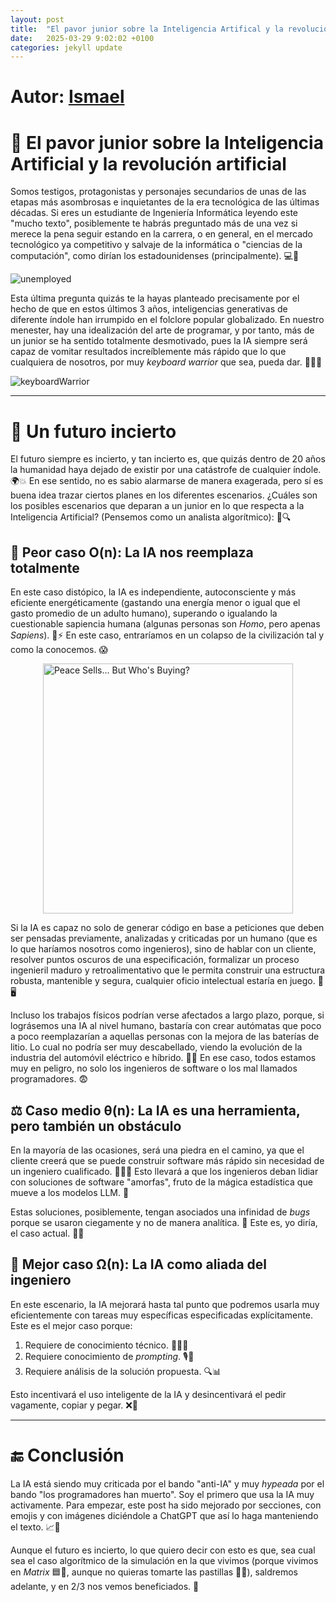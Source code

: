 ```yaml
---
layout: post
title:  "El pavor junior sobre la Inteligencia Artifical y la revolución artificial"
date:   2025-03-29 9:02:02 +0100
categories: jekyll update
---
```


# Autor: [Ismael]({{site.baseurl}}/members/Ismael)


# 🤖 El pavor junior sobre la Inteligencia Artificial y la revolución artificial

Somos testigos, protagonistas y personajes secundarios de unas de las etapas más asombrosas e inquietantes de la era tecnológica de las últimas décadas. Si eres un estudiante de Ingeniería Informática leyendo este "mucho texto", posiblemente te habrás preguntado más de una vez si merece la pena seguir estando en la carrera, o en general, en el mercado tecnológico ya competitivo y salvaje de la informática o "ciencias de la computación", como dirían los estadounidenses (principalmente). 💻🚀

<img src="{{ site.baseurl }}/images/unemployed.jpg" alt="unemployed" style="display: block; margin-left: auto; margin-right: auto;">


Esta última pregunta quizás te la hayas planteado precisamente por el hecho de que en estos últimos 3 años, inteligencias generativas de diferente índole han irrumpido en el folclore popular globalizado. En nuestro menester, hay una idealización del arte de programar, y por tanto, más de un junior se ha sentido totalmente desmotivado, pues la IA siempre será capaz de vomitar resultados increíblemente más rápido que lo que cualquiera de nosotros, por muy *keyboard warrior* que sea, pueda dar. 👾👨‍💻

<img src="{{ site.baseurl }}/images/keyboardWarrior.jpg" alt="keyboardWarrior" style="display: block; margin-left: auto; margin-right: auto;">

---

# 🔮 Un futuro incierto

El futuro siempre es incierto, y tan incierto es, que quizás dentro de 20 años la humanidad haya dejado de existir por una catástrofe de cualquier índole. 🌍💥 En ese sentido, no es sabio alarmarse de manera exagerada, pero sí es buena idea trazar ciertos planes en los diferentes escenarios. ¿Cuáles son los posibles escenarios que deparan a un junior en lo que respecta a la Inteligencia Artificial? (Pensemos como un analista algorítmico): 🤔🔍


## 🚨 Peor caso O(n): La IA nos reemplaza totalmente

En este caso distópico, la IA es independiente, autoconsciente y más eficiente energéticamente (gastando una energía menor o igual que el gasto promedio de un adulto humano), superando o igualando la cuestionable sapiencia humana (algunas personas son *Homo*, pero apenas *Sapiens*). 🧠⚡️ En este caso, entraríamos en un colapso de la civilización tal y como la conocemos. 😱

<img src="{{ site.baseurl }}/images/peaceSellsButWhosBuying.jpg" alt="Peace Sells... But Who's Buying?" style="display: block; margin-left: auto; margin-right: auto;" width=400px>

Si la IA es capaz no solo de generar código en base a peticiones que deben ser pensadas previamente, analizadas y criticadas por un humano (que es lo que haríamos nosotros como ingenieros), sino de hablar con un cliente, resolver puntos oscuros de una especificación, formalizar un proceso ingenieril maduro y retroalimentativo que le permita construir una estructura robusta, mantenible y segura, cualquier oficio intelectual estaría en juego. 🎯🖥️

Incluso los trabajos físicos podrían verse afectados a largo plazo, porque, si lográsemos una IA al nivel humano, bastaría con crear autómatas que poco a poco reemplazarían a aquellas personas con la mejora de las baterías de litio. Lo cual no podría ser muy descabellado, viendo la evolución de la industria del automóvil eléctrico e híbrido. 🚗🔋 En ese caso, todos estamos muy en peligro, no solo los ingenieros de software o los mal llamados programadores. 😨


## ⚖️ Caso medio θ(n): La IA es una herramienta, pero también un obstáculo

En la mayoría de las ocasiones, será una piedra en el camino, ya que el cliente creerá que se puede construir software más rápido sin necesidad de un ingeniero cualificado. 🏃‍♂️💨 Esto llevará a que los ingenieros deban lidiar con soluciones de software "amorfas", fruto de la mágica estadística que mueve a los modelos LLM. 🧩

Estas soluciones, posiblemente, tengan asociados una infinidad de *bugs* porque se usaron ciegamente y no de manera analítica. 🐞 Este es, yo diría, el caso actual. 🤷‍♂️


## 🌟 Mejor caso Ω(n): La IA como aliada del ingeniero

En este escenario, la IA mejorará hasta tal punto que podremos usarla muy eficientemente con tareas muy específicas especificadas explícitamente. Este es el mejor caso porque:

1. Requiere de conocimiento técnico. 👨‍💻💡
2. Requiere conocimiento de *prompting*. 🎙️💬
3. Requiere análisis de la solución propuesta. 🔍📊

Esto incentivará el uso inteligente de la IA y desincentivará el pedir vagamente, copiar y pegar. ❌📄

---

# 🔚 Conclusión

La IA está siendo muy criticada por el bando "anti-IA" y muy *hypeada* por el bando "los programadores han muerto". Soy el primero que usa la IA muy activamente. Para empezar, este post ha sido mejorado por secciones, con emojis y con imágenes diciéndole a ChatGPT que así lo haga manteniendo el texto. 📈👾

Aunque el futuro es incierto, lo que quiero decir con esto es que, sea cual sea el caso algorítmico de la simulación en la que vivimos (porque vivimos en *Matrix* 🟦🔴, aunque no quieras tomarte las pastillas 💊💊), saldremos adelante, y en 2/3 nos vemos beneficiados. 🚀

